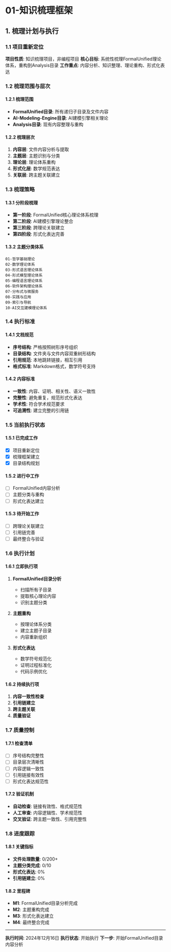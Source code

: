 # 01-知识梳理框架

## 1. 梳理计划与执行

### 1.1 项目重新定位

**项目性质**: 知识梳理项目，非编程项目
**核心目标**: 系统性梳理FormalUnified理论体系，重构到Analysis目录
**工作重点**: 内容分析、知识整理、理论重构、形式化表达

### 1.2 梳理范围与层次

#### 1.2.1 梳理范围
- **FormalUnified目录**: 所有递归子目录及文件内容
- **AI-Modeling-Engine目录**: AI建模引擎相关理论
- **Analysis目录**: 现有内容整理与重构

#### 1.2.2 梳理层次
1. **内容层**: 文件内容分析与提取
2. **主题层**: 主题识别与分类
3. **理论层**: 理论体系重构
4. **形式化层**: 数学规范表达
5. **关联层**: 跨主题关联建立

### 1.3 梳理策略

#### 1.3.1 分阶段梳理
- **第一阶段**: FormalUnified核心理论体系梳理
- **第二阶段**: AI建模引擎理论整合
- **第三阶段**: 跨理论关联建立
- **第四阶段**: 形式化表达完善

#### 1.3.2 主题分类体系
```
01-哲学基础理论
02-数学理论体系
03-形式语言理论体系
04-形式模型理论体系
05-编程语言理论体系
06-软件架构理论体系
07-分布式与微服务
08-实践与应用
09-索引与导航
10-AI交互建模理论体系
```

### 1.4 执行标准

#### 1.4.1 文档规范
- **序号结构**: 严格按照树形序号组织
- **目录结构**: 文件夹与文件内容双重树形结构
- **引用规范**: 本地跳转链接，相互引用
- **格式标准**: Markdown格式，数学符号支持

#### 1.4.2 内容标准
- **一致性**: 内容、证明、相关性、语义一致性
- **完整性**: 避免重复，规范形式化表达
- **学术性**: 符合学术规范要求
- **可追溯性**: 建立完整的引用链

### 1.5 当前执行状态

#### 1.5.1 已完成工作
- [x] 项目重新定位
- [x] 梳理框架建立
- [x] 目录结构规划

#### 1.5.2 进行中工作
- [ ] FormalUnified内容分析
- [ ] 主题分类与重构
- [ ] 形式化表达建立

#### 1.5.3 待开始工作
- [ ] 跨理论关联建立
- [ ] 引用链完善
- [ ] 最终整合与验证

### 1.6 执行计划

#### 1.6.1 立即执行项
1. **FormalUnified目录分析**
   - 扫描所有子目录
   - 提取核心理论内容
   - 识别主题分类

2. **主题重构**
   - 按理论体系分类
   - 建立主题子目录
   - 内容重新组织

3. **形式化表达**
   - 数学符号规范化
   - 证明过程标准化
   - 代码示例优化

#### 1.6.2 持续执行项
1. **内容一致性检查**
2. **引用链建立**
3. **跨主题关联**
4. **质量验证**

### 1.7 质量控制

#### 1.7.1 检查清单
- [ ] 序号结构完整性
- [ ] 目录层次清晰性
- [ ] 内容逻辑一致性
- [ ] 引用链接有效性
- [ ] 形式化表达规范性

#### 1.7.2 验证机制
- **自动检查**: 链接有效性、格式规范性
- **人工审查**: 内容逻辑性、学术规范性
- **交叉验证**: 跨主题一致性、引用完整性

### 1.8 进度跟踪

#### 1.8.1 关键指标
- **文件处理数量**: 0/200+
- **主题分类完成**: 0/10
- **形式化表达**: 0%
- **引用链建立**: 0%

#### 1.8.2 里程碑
- **M1**: FormalUnified目录分析完成
- **M2**: 主题重构完成
- **M3**: 形式化表达建立
- **M4**: 最终整合完成

---

**执行时间**: 2024年12月16日
**执行状态**: 开始执行
**下一步**: 开始FormalUnified目录内容分析 